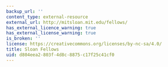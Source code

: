 ```yaml
---
backup_url: ''
content_type: external-resource
external_url: http://mitsloan.mit.edu/fellows/
has_external_licence_warning: true
has_external_license_warning: true
is_broken: ''
license: https://creativecommons.org/licenses/by-nc-sa/4.0/
title: Sloan Fellows
uid: d804eea2-803f-4d8c-8875-c17f25c41cf0
---
```

